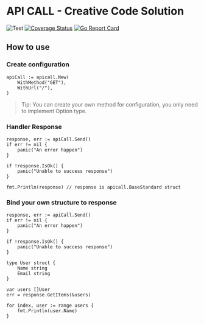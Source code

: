 # API CALL - Creative Code Solution    

![Test](https://github.com/gravataLonga/api-call/workflows/Test/badge.svg?branch=master)
[![Coverage Status](https://coveralls.io/repos/github/gravataLonga/api-call/badge.svg?branch=master)](https://coveralls.io/github/gravataLonga/api-call?branch=master)
[![Go Report Card](https://goreportcard.com/badge/github.com/gravatalonga/api-call)](https://goreportcard.com/badge/github.com/gravatalonga/api-call)   


## How to use  

### Create configuration

```
apiCall := apicall.New(
    WithMethod("GET"),
    WithUrl("/"),
)
```

> Tip: You can create your own method for configuration, you only need to implement Option type.  

### Handler Response  

```
response, err := apiCall.Send()
if err != nil {
    panic("An error happen")
}

if !response.IsOk() {
    panic("Unable to success response")
}

fmt.Println(response) // response is apicall.BaseStandard struct
```

### Bind your own structure to response  

```
response, err := apiCall.Send()
if err != nil {
    panic("An error happen")
}

if !response.IsOk() {
    panic("Unable to success response")
}

type User struct {
    Name string
    Email string
}

var users []User
err = response.GetItems(&users)

for index, user := range users {
    fmt.Println(user.Name)
}
```

